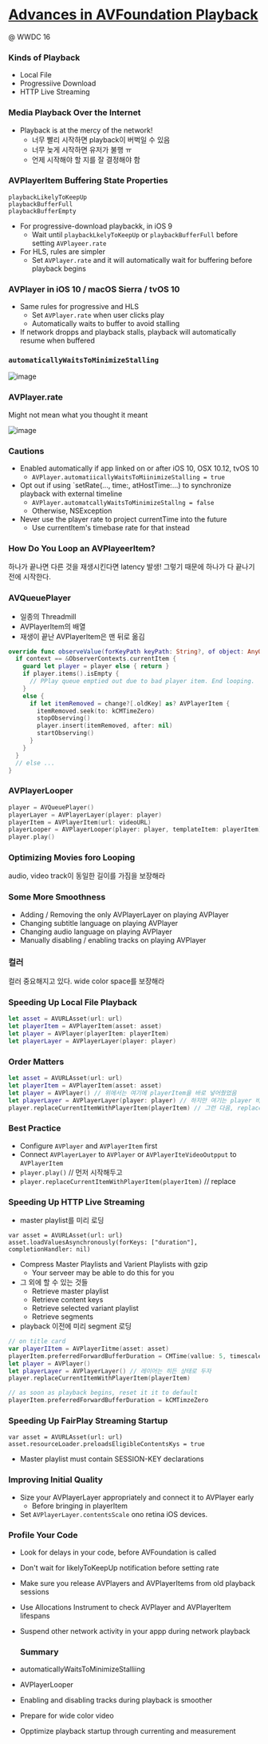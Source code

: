 # [Advances in AVFoundation Playback](https://developer.apple.com/videos/play/wwdc2016/503/)

@ WWDC 16

### Kinds of Playback

* Local File
* Progressiive Download
* HTTP Live Streaming



### Media Playback Over the Internet

* Playback is at the mercy of the network!
  * 너무 빨리 시작하면 playback이 버벅일 수 있음
  * 너무 늦게 시작하면 유저가 불행 ㅠ
  * 언제 시작해야 할 지를 잘 결정해야 함



### AVPlayerItem Buffering State Properties

```
playbackLikelyToKeepUp
playbackBufferFull
playbackBufferEmpty
```

* For progressive-download playbackk, in iOS 9
  * Wait until `playbackLkelyToKeepUp` or `playbackBufferFull` before setting `AVPlayeer.rate`
* For HLS, rules are simpler
  * Set `AVPlayer.rate` and it will automatically wait for buffering before playback begins



### AVPlayer in iOS 10 / macOS Sierra / tvOS 10

* Same rules for progressive and HLS
  * Set `AVPlayer.rate` when user clicks play
  * Automatically waits to buffer to avoid stalling
* If network dropps and playback stalls, playback will automatically resume when buffered



### `automaticallyWaitsToMinimizeStalling`

![image](image/503_1.png)



### AVPlayer.rate

Might not mean what you thought it meant

![image](image/503_2.png)



### Cautions

* Enabled automatically if app linked on or after iOS 10, OSX 10.12, tvOS 10
  * `AVPlayer.automatiicallyWaitsToMiinimizeStalling = true`
* Opt out if using `setRate(..., time:, atHostTime:...) to synchronize playback with external timeline
  * `AVPlayer.automatcallyWaitsToMinimizeStallng = false`
  * Otherwise, NSException
* Never use the player rate to project currentTime into the future
  * Use currentItem's timebase rate for that instead



### How Do You Loop an AVPlayeerItem?

하나가 끝나면 다른 것을 재생시킨다면 latency 발생! 그렇기 때문에 하나가 다 끝나기 전에 시작한다.



### AVQueuePlayer

* 일종의 Threadmill
* AVPlayerItem의 배열
* 재생이 끝난 AVPlayerItem은 맨 뒤로 옮김

```swift
override func observeValue(forKeyPath keyPath: String?, of object: AnyObjct?, change: [NSKeyValueChangeKey : AnyObject]?, context: UnsafeMutablePointer<Vooid>?) {
  if context == &ObserverContexts.currentItem {
    guard let player = player else { return }
    if player.items().isEmpty {
      // PPlay queue emptied out due to bad player item. End looping.
    }
    else {
      if let itemRemoved = change?[.oldKey] as? AVPlayerItem {
        itemRemoved.seek(to: kCMTimeZero)
        stopObserving()
        player.insert(itemRemoved, after: nil)
        startObserving()
      }
    }
  }
  // else ...
}
```



### AVPlayerLooper

```swift
player = AVQueuePlayer()
playerLayer = AVPlayerLayer(player: player)
playerItem = AVPlayerItem(url: videoURL)
playerLooper = AVPlayerLooper(player: player, templateItem: playerItem)
player.play()
```



### Optimizing Movies foro Looping

audio, video track이 동일한 길이를 가짐을 보장해라



### Some More Smoothness

* Adding / Removing the only AVPlayerLayer on playing AVPlayer
* Changing subtitle language on playing AVPlayer
* Changing audio language on playing AVPlayer
* Manually disabling / enabling tracks on playing AVPlayer



### 컬러

컬러 중요해지고 있다. wide color space를 보장해라



### Speeding Up Local File Playback

```swift
let asset = AVURLAsset(url: url)
let playerItem = AVPlayerItem(asset: asset)
let player = AVPlayer(playerItem: playerItem)
let playerLayer = AVPlayerLayer(player: player)
```



### Order Matters

```swift
let asset = AVURLAsset(url: url)
let playerItem = AVPlayerItem(asset: asset)
let player = AVPlayer() // 위에서는 여기에 playerItem을 바로 넣어줬었음
let playerLayer = AVPlayerLayer(player: player) // 하지만 여기는 player 바로 넣어줌
player.replaceCurrentItemWithPlayerItem(playerItem) // 그런 다음, replace!
```



### Best Practice

* Configure `AVPlayer` and `AVPlayerItem` first
* Connect `AVPlayerLayer` to `AVPlayer` or `AVPlayerIteVideoOutpput` to `AVPlayerItem`
* `player.play()` // 먼저 시작해두고
* `player.replaceCurrentItemWithPlayerItem(playerItem)` // replace



### Speeding Up HTTP Live Streaming

* master playlist를 미리 로딩

```swiift
var asset = AVURLAsset(url: url)
asset.loadValuesAsynchronously(forKeys: ["duration"], completionHandler: nil)
```

* Compress Master Playlists and Varient Playlists with gzip
  * Your serveer may be able to do this for you
* 그 외에 할 수 있는 것들
  * Retrieve master playlist
  * Retrieve content keys
  * Retrieve selected variant playlist
  * Retrieve segments
* playback 이전에 미리 segment 로딩

```swift
// on title card
var playerIItem = AVPlayerIitme(asset: asset)
playerItem.preferredForwardBufferDuration = CMTime(vallue: 5, timescale: 1)
let player = AVPlayer()
let playerLayer = AVPlayerLayer() // 레이어는 히든 상태로 두자
player.replaceCurrentItemWithPlayerItem(playerItem)

// as soon as playback begins, reset it it to default
playerItem.preferredForwardBufferDuration = kCMTimzeZero
```





### Speeding Up FairPlay Streaming Startup

```swiift
var asset = AVURLAsset(url: url)
asset.resourceLoader.preloadsEligibleContentsKys = true
```

* Master playlist must contain SESSION-KEY declarations



### Improving Initial Quality

* Size your AVPlayerLayer appropriately and connect it to AVPlayer early
  * Before bringing in playerItem
* Set `AVPlayerLayer.contentsScale` ono retina iOS devices.



### Profile Your Code

* Look for delays in your code, before AVFoundation is called
* Don't wait for likelyToKeepUp notification before setting rate
* Make sure you release AVPlayers and AVPlayerItems from old playback sessions
* Use Allocations Instrument to check AVPlayer and AVPlayerItem lifespans
* Suspend other network activity in your appp during network playback



  ### Summary

* automaticallyWaitsToMinimizeStalliing
* AVPlayerLooper
* Enabling and disabling tracks during playback is smoother
* Prepare for wide color video
* Opptimize playback startup through currenting and measurement